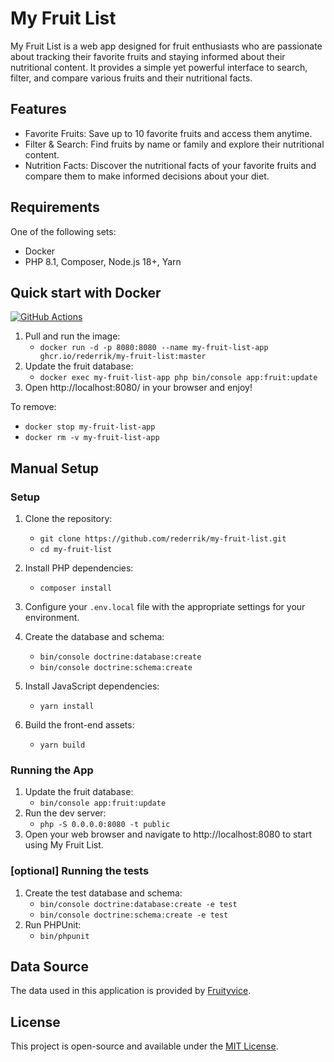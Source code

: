 My Fruit List
=============

My Fruit List is a web app designed for fruit enthusiasts who are passionate about tracking their favorite fruits and
staying informed about their nutritional content. It provides a simple yet powerful interface to search, filter, and
compare various fruits and their nutritional facts.

Features
--------

- Favorite Fruits: Save up to 10 favorite fruits and access them anytime.
- Filter & Search: Find fruits by name or family and explore their nutritional content.
- Nutrition Facts: Discover the nutritional facts of your favorite fruits and compare them to make informed decisions
  about your diet.

Requirements
------------

One of the following sets:

- Docker
- PHP 8.1, Composer, Node.js 18+, Yarn

Quick start with Docker
-----------------------
[![GitHub Actions](https://github.com/rederrik/my-fruit-list/actions/workflows/docker-publish.yml/badge.svg)](https://github.com/rederrik/my-fruit-list/actions/workflows/docker-publish.yml)

1. Pull and run the image:
    + `docker run -d -p 8080:8080 --name my-fruit-list-app ghcr.io/rederrik/my-fruit-list:master`
2. Update the fruit database:
    + `docker exec my-fruit-list-app php bin/console app:fruit:update`
3. Open http://localhost:8080/ in your browser and enjoy!

To remove:

+ `docker stop my-fruit-list-app`
+ `docker rm -v my-fruit-list-app`

Manual Setup
------------

### Setup
1. Clone the repository:
    + `git clone https://github.com/rederrik/my-fruit-list.git`
    + `cd my-fruit-list`

2. Install PHP dependencies:
    + `composer install`

3. Configure your `.env.local` file with the appropriate settings for your environment.

4. Create the database and schema:
    + `bin/console doctrine:database:create`
    + `bin/console doctrine:schema:create`

5. Install JavaScript dependencies:
    + `yarn install`

6. Build the front-end assets:
    + `yarn build`

### Running the App
1. Update the fruit database:
   + `bin/console app:fruit:update`
2. Run the dev server:
    + `php -S 0.0.0.0:8080 -t public`
3. Open your web browser and navigate to http://localhost:8080 to start using My Fruit List.

### [optional] Running the tests
1. Create the test database and schema:
   + `bin/console doctrine:database:create -e test`
   + `bin/console doctrine:schema:create -e test`
2. Run PHPUnit:
   + `bin/phpunit`

Data Source
-----------

The data used in this application is provided by [Fruityvice](https://www.fruityvice.com/).

License
-------

This project is open-source and available under the [MIT License](https://chat.openai.com/chat/LICENSE).
